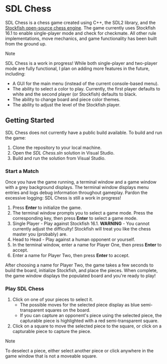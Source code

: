 # SDL Chess

SDL Chess is a chess game created using C++, the SDL2 library, and the [Stockfish open-source chess engine](https://stockfishchess.org/). The game currently uses Stockfish 16.1 to enable single-player mode and check for checkmate. All other rule implementations, move mechanics, and game functionality has been built from the ground up.

> [!NOTE]
> SDL Chess is a work in progress! While both single-player and two-player mode are fully functional, I plan on adding more features in the future, including:
> * A GUI for the main menu (instead of the current console-based menu).
> * The ability to select a color to play. Currently, the first player defaults to white and the second player (or Stockfish) defaults to black.
> * The ability to change board and piece color themes.
> * The ability to adjust the level of the Stockfish player.

## Getting Started

SDL Chess does not currently have a public build available. To build and run the game:

1. Clone the repository to your local machine.
2. Open the *SDL Chess.sln* solution in Visual Studio.
3. Build and run the solution from Visual Studio.

### Start a Match

Once you have the game running, a terminal window and a game window with a grey background displays. The terminal window displays menu entries and logs debug information throughout gameplay. Pardon the excessive logging: SDL Chess is still a work in progress!

1. Press **Enter** to initialize the game.
2. The terminal window prompts you to select a game mode. Press the corresponding key, then press **Enter** to select a game mode.
  1. Single Player - Play against Stockfish 16.1. **WARNING** - You cannot currently adjust the difficulty! Stockfish will treat you like the chess master you (probably) are.
  2. Head to Head - Play against a human opponent or yourself.
3. In the terminal window, enter a name for Player One, then press **Enter** to accept.
4. Enter a name for Player Two, then press **Enter** to accept.

After choosing a name for Player Two, the game takes a few seconds to build the board, initialize Stockfish, and place the pieces. When complete, the game window displays the populated board and you're ready to play!

### Play SDL Chess

1. Click on one of your pieces to select it. 
   * The possible moves for the selected piece display as blue semi-transparent squares on the board.
   * If you can capture an opponent's piece using the selected piece, the capturable piece is highlighted with a red semi-transparent square.
2. Click on a square to move the selected piece to the square, or click on a capturable piece to capture the piece.

> [!NOTE]
> To deselect a piece, either select another piece or click anywhere in the game window that is not a moveable square.